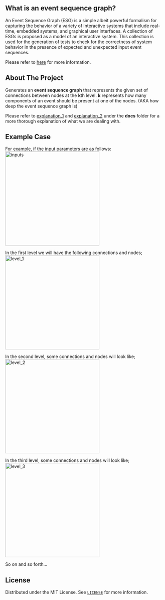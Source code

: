 ## What is an event sequence graph?
An Event Sequence Graph (ESG) is a simple albeit powerful formalism for capturing the behavior of a variety of
interactive systems that include real-time, embedded systems, and graphical user interfaces. A collection of ESGs is
proposed as a model of an interactive system. This collection is used for the generation of tests to check for the
correctness of system behavior in the presence of expected and unexpected input event sequences.

Please refer to [here](https://www.researchgate.net/figure/An-event-sequence-graph_fig1_249675960) for more information.

## About The Project
Generates an **event sequence graph** that represents the given set of connections between nodes at the **k**th level.
**k** represents how many components of an event should be present at one of the nodes. (AKA how deep the event 
sequence graph is)

Please refer to [explanation_1](docs/explanation_1.jpg) and [explanation_2](docs/explanation_2.jpg) under the **docs**
folder for a more thorough explanation of what we are dealing with.

## Example Case
For example, if the input parameters are as follows:<br/>
<img src="https://user-images.githubusercontent.com/64742446/139163619-d418bb36-0cb1-4e49-a08e-0baefc4eac27.png" alt="inputs" width="300" />

In the first level we will have the following connections and nodes;<br/>
<img src="https://user-images.githubusercontent.com/64742446/139161704-876941d8-802e-45c0-9d02-bd122f6c7e93.png" alt="level_1" width="300" />

In the second level, some connections and nodes will look like;<br/>
<img src="https://user-images.githubusercontent.com/64742446/139162011-7369594d-60e2-4dc9-9c87-f9f7368a3784.png" alt="level_2" width="300" />

In the third level, some connections and nodes will look like;<br/>
<img src="https://user-images.githubusercontent.com/64742446/139164266-e4b110e5-0a47-436f-b57f-e0e22ee59f5e.png" alt="level_3" width="300" />

So on and so forth...

## License
Distributed under the MIT License. See [`LICENSE`](LICENSE) for more information.
